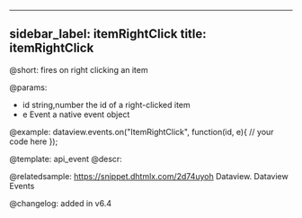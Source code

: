 
---
sidebar_label: itemRightClick
title: itemRightClick
---          

@short: fires on right clicking an item 


@params:
- id 	string,number 		the id of a right-clicked item
- e 	Event 				a native event object


@example:
dataview.events.on("ItemRightClick", function(id, e){
    // your code here
});


@template: api_event
@descr:

@relatedsample:
https://snippet.dhtmlx.com/2d74uyoh	Dataview. Dataview Events

@changelog: added in v6.4








